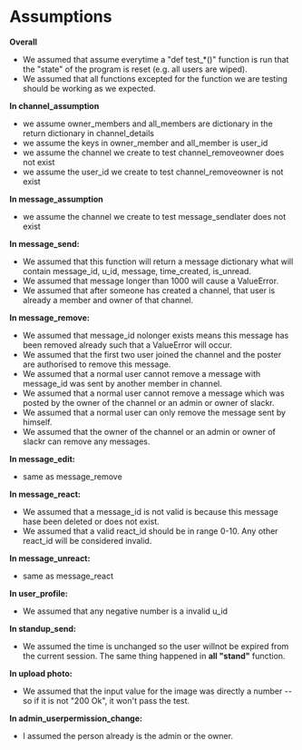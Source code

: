 Assumptions
======

**Overall**
* We assumed that assume everytime a "def test_*()" function is run that the "state" of the program is reset (e.g. all users are wiped).
* We assumed that all functions excepted for the function we are testing should be working as we expected.

**In channel_assumption**
* we assume owner_members and all_members are dictionary in the return dictionary in channel_details 
* we assume the keys in owner_member and all_member is user_id
* we assume the channel we create to test channel_removeowner does not exist
* we assume the user_id we create to test channel_removeowner is not exist

**In message_assumption**
* we assume the channel we create to test message_sendlater does not exist

**In message_send:**
* We assumed that this function will return a message dictionary what will contain message_id, u_id, message, time_created, is_unread.
* We assumed that message longer than 1000 will cause a ValueError.
* We assumed that after someone has created a channel, that user is already a member and owner of that channel.

**In message_remove:**
* We assumed that message_id nolonger exists means this message has been removed already such that a ValueError will occur.
* We assumed that the first two user joined the channel and the poster are authorised to remove this message.
* We assumed that a normal user cannot remove a message with message_id was sent by another member in channel.
* We assumed that a normal user cannot remove a message which was posted by the owner of the channel or an admin or owner of slackr.
* We assumed that a normal user can only remove the message sent by himself.
* We assumed that the owner of the channel or an admin or owner of slackr can remove any messages.

**In message_edit:**
* same as message_remove

**In message_react:**
* We assumed that a message_id is not valid is because this message hase been deleted or does not exist.
* We assumed that a valid react_id should be in range 0-10. Any other react_id will be considered invalid.

**In message_unreact:**
* same as message_react

**In user_profile:**
* We assumed that any negative number is a invalid u_id

**In standup_send:**
* We assumed the time is unchanged so the user willnot be expired from the current session. The same thing happened in **all "stand"** function.

**In upload photo:**
* We assumed that the input value for the image was directly a number -- so if it is not "200 Ok", it won't pass the test.

**In admin_userpermission_change:**
* I assumed the person already is the admin or the owner.
